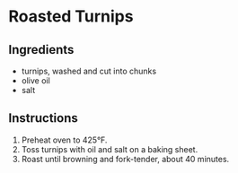 # Roasted Turnips

## Ingredients

- turnips, washed and cut into chunks
- olive oil
- salt

## Instructions

1. Preheat oven to 425°F.
2. Toss turnips with oil and salt on a baking sheet.
3. Roast until browning and fork-tender, about 40 minutes.
